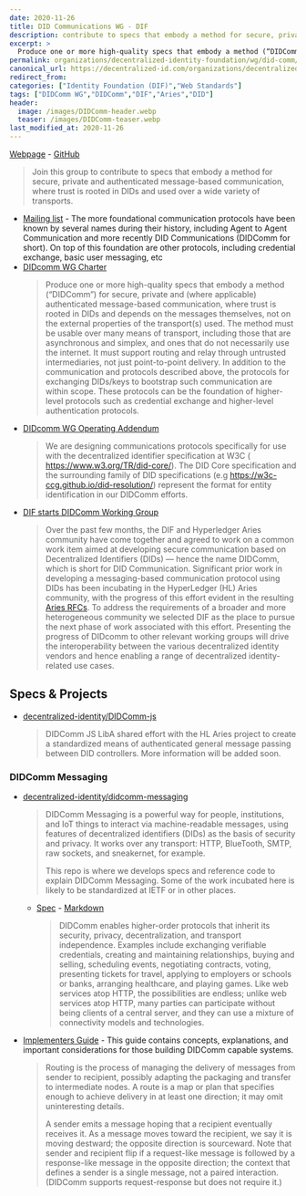 ```yaml
---
date: 2020-11-26
title: DID Communications WG - DIF 
description: contribute to specs that embody a method for secure, private and authenticated message-based communication, where trust is rooted in DIDs and used over a wide variety of transports.
excerpt: >
  Produce one or more high-quality specs that embody a method (“DIDComm”) for secure, private and (where applicable) authenticated message-based communication, where trust is rooted in DIDs and depends on the messages themselves, not on the external properties of the transport(s) used. The method must be usable over many means of transport, including those that are asynchronous and simplex, and ones that do not necessarily use the internet. It must support routing and relay through untrusted intermediaries, not just point-to-point delivery. In addition to the communication and protocols described above, the protocols for exchanging DIDs/keys to bootstrap such communication are within scope. These protocols can be the foundation of higher-level protocols such as credential exchange and higher-level authentication protocols.
permalink: organizations/decentralized-identity-foundation/wg/did-comm/
canonical_url: https://decentralized-id.com/organizations/decentralized-identity-foundation/wg/did-comm/
redirect_from: 
categories: ["Identity Foundation (DIF)","Web Standards"]
tags: ["DIDComm WG","DIDComm","DIF","Aries","DID"]
header:
  image: /images/DIDComm-header.webp
  teaser: /images/DIDComm-teaser.webp
last_modified_at: 2020-11-26
---
```


[Webpage](https://identity.foundation/working-groups/did-comm.html) - [GitHub](https://github.com/decentralized-identity/didcomm-messaging/)

> Join this group to contribute to specs that embody a method for secure, private and authenticated message-based communication, where trust is rooted in DIDs and used over a wide variety of transports.

* [Mailing list](https://dif.groups.io/g/didcomm-wg) - The more foundational communication protocols have been known by several names during their history, including Agent to Agent Communication and more recently DID Communications (DIDComm for short). On top of this foundation are other protocols, including credential exchange, basic user messaging, etc
* [DIDcomm WG Charter](https://github.com/decentralized-identity/org/blob/master/Org%20documents/WG%20documents/DIF_DIDcomm_WG_Charter_v1.pdf)
  > Produce one or more high-quality specs that embody a method (“DIDComm”) for secure, private and (where applicable) authenticated message-based communication, where trust is rooted in DIDs and depends on the messages themselves, not on the external properties of the transport(s) used. The method must be usable over many means of transport, including those that are asynchronous and simplex, and ones that do not necessarily use the internet. It must support routing and relay through untrusted intermediaries, not just point-to-point delivery. In addition to the communication and protocols described above, the protocols for exchanging DIDs/keys to bootstrap such communication are within scope. These protocols can be the foundation of higher-level protocols such as credential exchange and higher-level authentication protocols.
* [DIDcomm WG Operating Addendum](https://github.com/decentralized-identity/org/blob/master/Org%20documents/WG%20documents/DIF_DIDcomm_WG_Operating_Addendum_v1.pdf)
  > We are designing communications protocols specifically for use with the decentralized identifier specification at W3C (​https://www.w3.org/TR/did-core/​).  The DID Core specification and the surrounding family of DID specifications (e.g ​https://w3c-ccg.github.io/did-resolution/​) represent the format for entity identification in our DIDComm efforts.
* [DIF starts DIDComm Working Group](https://medium.com/decentralized-identity/dif-starts-didcomm-working-group-9c114d9308dc)
  > Over the past few months, the DIF and Hyperledger Aries community have come together and agreed to work on a common work item aimed at developing secure communication based on Decentralized Identifiers (DIDs) — hence the name DIDComm, which is short for DID Communication. Significant prior work in developing a messaging-based communication protocol using DIDs has been incubating in the HyperLedger (HL) Aries community, with the progress of this effort evident in the resulting [Aries RFCs](https://github.com/hyperledger/aries-rfcs). To address the requirements of a broader and more heterogeneous community we selected DIF as the place to pursue the next phase of work associated with this effort. Presenting the progress of DIDcomm to other relevant working groups will drive the interoperability between the various decentralized identity vendors and hence enabling a range of decentralized identity-related use cases.

## Specs & Projects

* [decentralized-identity/DIDComm-js](https://github.com/decentralized-identity/DIDComm-js)
  > DIDComm JS LibA shared effort with the HL Aries project to create a standardized means of authenticated general message passing between DID controllers. More information will be added soon.

### DIDComm Messaging

* [decentralized-identity/didcomm-messaging](https://github.com/decentralized-identity/didcomm-messaging)
  > DIDComm Messaging is a powerful way for people, institutions, and IoT things to interact via machine-readable messages, using features of decentralized identifiers (DIDs) as the basis of security and privacy. It works over any transport: HTTP, BlueTooth, SMTP, raw sockets, and sneakernet, for example.
  > 
  > This repo is where we develops specs and reference code to explain DIDComm Messaging. Some of the work incubated here is likely to be standardized at IETF or in other places.
  * [Spec](https://identity.foundation/didcomm-messaging/spec/) - [Markdown](https://github.com/decentralized-identity/didcomm-messaging/blob/master/spec.md)
    > DIDComm enables higher-order protocols that inherit its security, privacy, decentralization, and transport independence. Examples include exchanging verifiable credentials, creating and maintaining relationships, buying and selling, scheduling events, negotiating contracts, voting, presenting tickets for travel, applying to employers or schools or banks, arranging healthcare, and playing games. Like web services atop HTTP, the possibilities are endless; unlike web services atop HTTP, many parties can participate without being clients of a central server, and they can use a mixture of connectivity models and technologies.
* [Implementers Guide](https://identity.foundation/didcomm-messaging/guide/) - This guide contains concepts, explanations, and important considerations for those building DIDComm capable systems.
  > Routing is the process of managing the delivery of messages from sender to recipient, possibly adapting the packaging and transfer to intermediate nodes. A route is a map or plan that specifies enough to achieve delivery in at least one direction; it may omit uninteresting details.
  > 
  > A sender emits a message hoping that a recipient eventually receives it. As a message moves toward the recipient, we say it is moving destward; the opposite direction is sourceward. Note that sender and recipient flip if a request-like message is followed by a response-like message in the opposite direction; the context that defines a sender is a single message, not a paired interaction. (DIDComm supports request-response but does not require it.)
